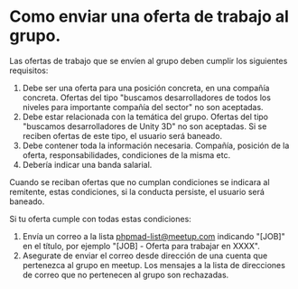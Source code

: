 # Como enviar una oferta de trabajo al grupo.

Las ofertas de trabajo que se envíen al grupo deben cumplir los siguientes requisitos:

1. Debe ser una oferta para una posición concreta, en una compañía concreta. Ofertas del tipo "buscamos desarrolladores de todos los niveles para importante compañía del sector" no son aceptadas.
1. Debe estar relacionada con la temática del grupo.  Ofertas del tipo "buscamos desarrolladores de Unity 3D" no son aceptadas. Si se reciben ofertas de este tipo, el usuario será baneado.
1. Debe contener toda la información necesaria. Compañía, posición de la oferta, responsabilidades, condiciones de la misma etc.
1. Debería indicar una banda salarial.

Cuando se reciban ofertas que no cumplan condiciones se indicara al remitente, estas condiciones, si la conducta persiste, el usuario será baneado.

Si tu oferta cumple con todas estas condiciones:

1. Envía un correo a la lista phpmad-list@meetup.com indicando "[JOB]" en el título, por ejemplo "[JOB] - Oferta para trabajar en XXXX".
1. Asegurate de enviar el correo desde dirección de una cuenta que pertenezca al grupo en meetup. Los mensajes a la lista de direcciones de correo que no pertenecen al grupo son rechazadas.
